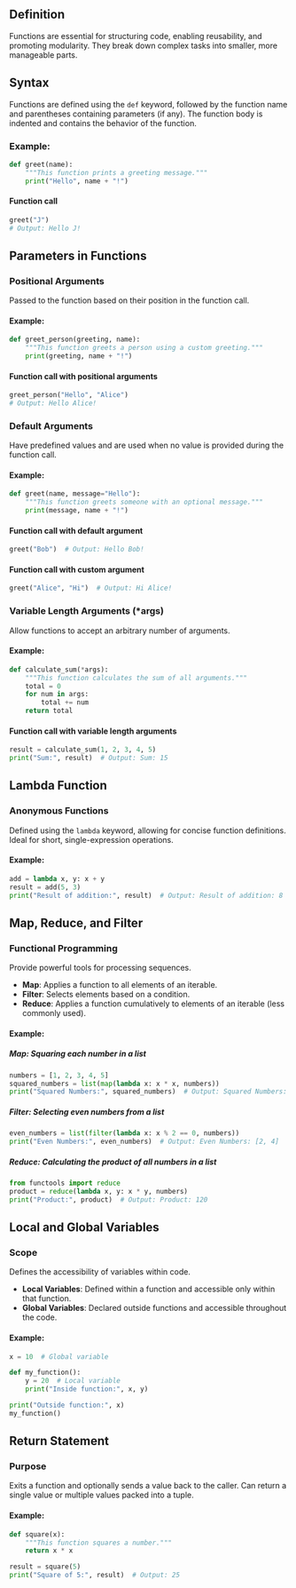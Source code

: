 ## Definition
Functions are essential for structuring code, enabling reusability, and promoting modularity. They break down complex tasks into smaller, more manageable parts.

## Syntax
Functions are defined using the `def` keyword, followed by the function name and parentheses containing parameters (if any). The function body is indented and contains the behavior of the function.

### Example:

```python
def greet(name):
    """This function prints a greeting message."""
    print("Hello", name + "!")
```

#### Function call

```python
greet("J")
# Output: Hello J!
```

## Parameters in Functions

### Positional Arguments
Passed to the function based on their position in the function call.

#### Example:

```python
def greet_person(greeting, name):
    """This function greets a person using a custom greeting."""
    print(greeting, name + "!")
```

#### Function call with positional arguments

```python
greet_person("Hello", "Alice")
# Output: Hello Alice!
```

### Default Arguments
Have predefined values and are used when no value is provided during the function call.

#### Example:

```python
def greet(name, message="Hello"):
    """This function greets someone with an optional message."""
    print(message, name + "!")
```

#### Function call with default argument

```python
greet("Bob")  # Output: Hello Bob!
```

#### Function call with custom argument

```python
greet("Alice", "Hi")  # Output: Hi Alice!
```

### Variable Length Arguments (*args)
Allow functions to accept an arbitrary number of arguments.

#### Example:

```python
def calculate_sum(*args):
    """This function calculates the sum of all arguments."""
    total = 0
    for num in args:
        total += num
    return total
```

#### Function call with variable length arguments

```python
result = calculate_sum(1, 2, 3, 4, 5)
print("Sum:", result)  # Output: Sum: 15
```

## Lambda Function

### Anonymous Functions
Defined using the `lambda` keyword, allowing for concise function definitions. Ideal for short, single-expression operations.

#### Example:

```python
add = lambda x, y: x + y
result = add(5, 3)
print("Result of addition:", result)  # Output: Result of addition: 8
```

## Map, Reduce, and Filter

### Functional Programming
Provide powerful tools for processing sequences.
- **Map**: Applies a function to all elements of an iterable.
- **Filter**: Selects elements based on a condition.
- **Reduce**: Applies a function cumulatively to elements of an iterable (less commonly used).

#### Example:

##### Map: Squaring each number in a list

```python
numbers = [1, 2, 3, 4, 5]
squared_numbers = list(map(lambda x: x * x, numbers))
print("Squared Numbers:", squared_numbers)  # Output: Squared Numbers: [1, 4, 9, 16, 25]
```

##### Filter: Selecting even numbers from a list

```python
even_numbers = list(filter(lambda x: x % 2 == 0, numbers))
print("Even Numbers:", even_numbers)  # Output: Even Numbers: [2, 4]
```

##### Reduce: Calculating the product of all numbers in a list

```python
from functools import reduce
product = reduce(lambda x, y: x * y, numbers)
print("Product:", product)  # Output: Product: 120
```

## Local and Global Variables

### Scope
Defines the accessibility of variables within code.
- **Local Variables**: Defined within a function and accessible only within that function.
- **Global Variables**: Declared outside functions and accessible throughout the code.

#### Example:

```python
x = 10  # Global variable

def my_function():
    y = 20  # Local variable
    print("Inside function:", x, y)

print("Outside function:", x)
my_function()
```

## Return Statement

### Purpose
Exits a function and optionally sends a value back to the caller. Can return a single value or multiple values packed into a tuple.

#### Example:

```python
def square(x):
    """This function squares a number."""
    return x * x

result = square(5)
print("Square of 5:", result)  # Output: 25
```
